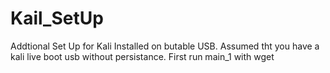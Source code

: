 # Kail_SetUp
Addtional Set Up for Kali Installed on butable USB.
Assumed tht you have a kali live boot usb without persistance.
First run main_1 with 
  wget
